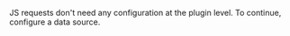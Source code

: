 JS requests don't need any configuration at the plugin level. To continue, configure a data source.
